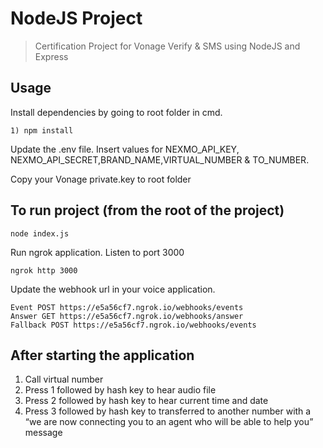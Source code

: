 # NodeJS Project

> Certification Project for Vonage Verify & SMS using NodeJS and Express 

## Usage

Install dependencies by going to root folder in cmd.

```
1) npm install
```

Update the .env file. Insert values for NEXMO_API_KEY, NEXMO_API_SECRET,BRAND_NAME,VIRTUAL_NUMBER & TO_NUMBER.

Copy your Vonage private.key to root folder

## To run project (from the root of the project)

```
node index.js
```

Run ngrok application. Listen to port 3000
```
ngrok http 3000
```

Update the webhook url in your voice application.
```
Event POST https://e5a56cf7.ngrok.io/webhooks/events
Answer GET https://e5a56cf7.ngrok.io/webhooks/answer
Fallback POST https://e5a56cf7.ngrok.io/webhooks/events
```


## After starting the application
1) Call virtual number
2) Press 1 followed by hash key to hear audio file
3) Press 2 followed by hash key to hear current time and date
4) Press 3 followed by hash key to transferred to another number with a “we are now connecting you to an agent who will be able to help you” message
